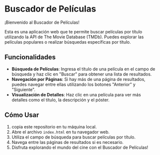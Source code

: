# Buscador de Películas

¡Bienvenido al Buscador de Películas!

Esta es una aplicación web que te permite buscar películas por título utilizando la API de The Movie Database (TMDb). Puedes explorar las películas populares o realizar búsquedas específicas por título.

## Funcionalidades

- **Búsqueda de Películas**: Ingresa el título de una película en el campo de búsqueda y haz clic en "Buscar" para obtener una lista de resultados.
- **Navegación por Páginas**: Si hay más de una página de resultados, puedes navegar entre ellas utilizando los botones "Anterior" y "Siguiente".
- **Visualización de Detalles**: Haz clic en una película para ver más detalles como el título, la descripción y el póster.

## Cómo Usar

1. copia este repositorio en tu máquina local.
2. Abre el archivo `index.html` en tu navegador web.
3. Utiliza el campo de búsqueda para buscar películas por título.
4. Navega entre las páginas de resultados si es necesario.
5. Disfruta explorando el mundo del cine con el Buscador de Películas!
